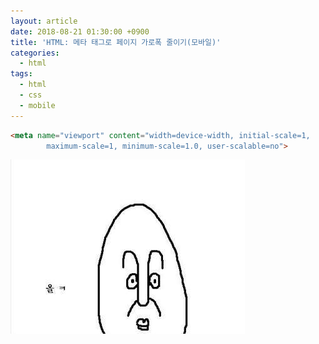 ```yaml
---
layout: article
date: 2018-08-21 01:30:00 +0900
title: 'HTML: 메타 태그로 페이지 가로폭 줄이기(모바일)'
categories:
  - html
tags:
  - html
  - css
  - mobile
---
```


```html
<meta name="viewport" content="width=device-width, initial-scale=1,
        maximum-scale=1, minimum-scale=1.0, user-scalable=no">
```

![](/images/all-k.jpg)

